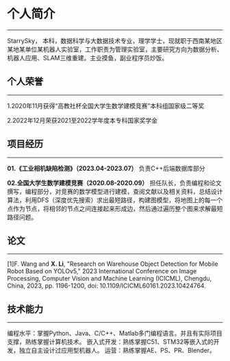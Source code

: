 # 个人简介
------
StarrySky， 本科，数据科学与大数据技术专业，理学学士，现就职于西南某地区某地某单位某机器人实验室，工作职责为管理实验室，主要研究方向为数据分析、机器人应用、SLAM三维重建。主业摸鱼，副业程序员炒饭。
## 个人荣誉
------
1.2020年11月获得“高教社杯全国大学生数学建模竞赛”本科组国家级二等奖

2.2022年12月荣获2021至2022学年度本专科国家奖学金

## 项目经历
------
**01.《工业相机缺陷检测》（2023.04-2023.07）**
负责C++后端数据库部分

**02.全国大学生数学建模竞赛（2020.08-2020.09）**
担任队长，负责编程和论文撰写，编程部分，对竞赛的数学模型进行建模，查阅文献以及相关资料，总结设计算法，利用DFS（深度优先搜索）求出最短路径，构建图模型，将地图上的每一个点作为节点，将相邻的节点之间连接起来形成边，然后通过遍历整个图来求解最短路径问题。

## 论文
------
[1]F. Wang and **X. Li**, "Research on Warehouse Object Detection for Mobile Robot Based on YOLOv5," 2023 International Conference on Image Processing, Computer Vision and Machine Learning (ICICML), Chengdu, China, 2023, pp. 1196-1200, doi: 10.1109/ICICML60161.2023.10424764.

## 技术能力
------
编程水平：掌握Python、Java、C/C++、Matlab多门编程语言。并且有实际项目支撑，熟练掌握计算机技术。
嵌入式开发：熟练掌握C51、STM32等嵌入式的开发，独立自主设计过应用型机器人。
运营：熟练掌握AE、PS、PR、Blender。
          




